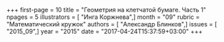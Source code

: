 +++
first-page = 10
title = "Геометрия на клетчатой бумаге. Часть 1"
npages = 5
illustrators = [ "Инга Коржнева",]
month = "09"
rubric = "Математический кружок"
authors = [ "Александр Блинков",]
issues = [ "2015_09",]
year = "2015"
date = "2017-04-24T15:37:59+03:00"
+++
